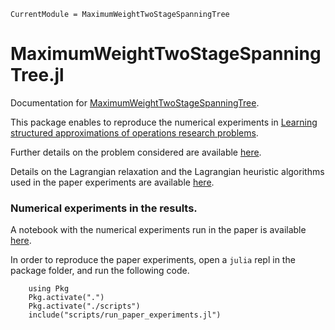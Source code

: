```@meta
CurrentModule = MaximumWeightTwoStageSpanningTree
```

# MaximumWeightTwoStageSpanningTree.jl

Documentation for [MaximumWeightTwoStageSpanningTree](https://github.com/axelparmentier/MaximumWeightTwoStageSpanningTree.jl).

This package enables to reproduce the numerical experiments in [Learning structured approximations of operations research problems](https://hal.science/hal-03281894).

Further details on the problem considered are available [here](problem.md).

Details on the Lagrangian relaxation and the Lagrangian heuristic algorithms used in the paper experiments are available [here](optimization.html).

### Numerical experiments in the results.

A notebook with the numerical experiments run in the paper is available [here](run_paper_experiments.html).

In order to reproduce the paper experiments, open a `julia` repl in the package folder, and run the following code.

```
    using Pkg
    Pkg.activate(".")
    Pkg.activate("./scripts")
    include("scripts/run_paper_experiments.jl")
```
